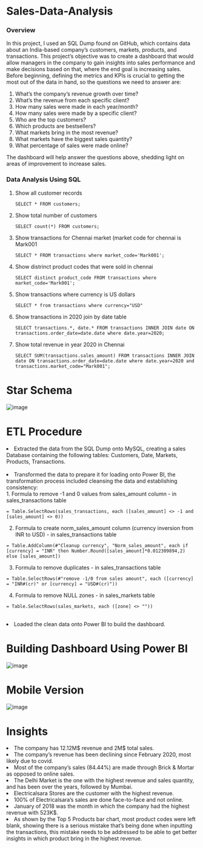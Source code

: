 # Sales-Data-Analysis
### Overview
In this project, I used an SQL Dump found on GitHub, which contains data about an India-based company’s customers, markets, products, and transactions.
This project’s objective was to create a dashboard that would allow managers in the company to gain insights into sales performance and make decisions based on that, where the end goal is increasing sales.<br>
Before beginning, defining the metrics and KPIs is crucial to getting the most out of the data in hand, so the questions we need to answer are:
1. 	What’s the company’s revenue growth over time?
2. 	What’s the revenue from each specific client?
3. 	How many sales were made in each year/month?
4. 	How many sales were made by a specific client?
5. 	Who are the top customers?
6. 	Which products are bestsellers?
7. 	What markets bring in the most revenue?
8. 	What markets have the biggest sales quantity?
9. 	What percentage of sales were made online?

The dashboard will help answer the questions above, shedding light on areas of improvement to increase sales.


### Data Analysis Using SQL

1. Show all customer records

    `SELECT * FROM customers;`

1. Show total number of customers

    `SELECT count(*) FROM customers;`

1. Show transactions for Chennai market (market code for chennai is Mark001

    `SELECT * FROM transactions where market_code='Mark001';`

1. Show distrinct product codes that were sold in chennai

    `SELECT distinct product_code FROM transactions where market_code='Mark001';`

1. Show transactions where currency is US dollars

    `SELECT * from transactions where currency="USD"`

1. Show transactions in 2020 join by date table

    `SELECT transactions.*, date.* FROM transactions INNER JOIN date ON transactions.order_date=date.date where date.year=2020;`

1. Show total revenue in year 2020 in Chennai

    `SELECT SUM(transactions.sales_amount) FROM transactions INNER JOIN date ON transactions.order_date=date.date where date.year=2020
and transactions.market_code="Mark001";`


Star Schema
============================
![image](https://user-images.githubusercontent.com/92683172/192153405-22568e52-0b57-40c6-a5d4-8c673a97d7d3.png)


ETL Procedure
============================

<li> 	Extracted the data from the SQL Dump onto MySQL, creating a sales Database containing the following tables: Customers, Date, Markets, Products, Transactions.<br><br>
<li>	Transformed the data to prepare it for loading onto Power BI, the transformation process included cleansing the data and establishing consistency:<br>	 	
1. Formula to remove -1 and 0 values from sales_amount column - in sales_transactions table

`= Table.SelectRows(sales_transactions, each ([sales_amount] <> -1 and [sales_amount] <> 0))`

2. Formula to create norm_sales_amount column (currency inversion from INR to USD) - in sales_transactions table

`= Table.AddColumn(#"Cleanup currency", "Norm_sales_amount", each if [currency] = "INR" then Number.Round([sales_amount]*0.012309894,2) else [sales_amount])`

3. Formula to remove duplicates - in sales_transactions table

`= Table.SelectRows(#"remove -1/0 from sales amount", each ([currency] = "INR#(cr)" or [currency] = "USD#(cr)"))`

4. Formula to remove NULL zones - in sales_markets table

`= Table.SelectRows(sales_markets, each ([zone] <> ""))`
<br><br>
<li> 	Loaded the clean data onto Power BI to build the dashboard.


Building Dashboard Using Power BI
============================
![image](https://user-images.githubusercontent.com/92683172/192154640-752ed89a-e6ab-4fe0-969b-682dc1658376.png)
	
	
Mobile Version
============================
![image](https://user-images.githubusercontent.com/92683172/192154780-1ace6fb4-377e-41d9-85ac-eae577a7a7b9.png)


Insights
============================
<li>	The company has 12.12M$ revenue and 2M$ total sales.
<li>	The company’s revenue has been declining since February 2020, most likely due to covid.
<li>	Most of the company’s sales (84.44%) are made through Brick & Mortar as opposed to online sales.
<li>	The Delhi Market is the one with the highest revenue and sales quantity, and has been over the years, followed by Mumbai.
<li>	Electricalsara Stores are the customer with the highest revenue.
<li>	100% of  Electricalsara’s sales are done face-to-face and not online.
<li>	January of 2018 was the month in which the company had the highest revenue with 523K$.
<li>	As shown by the Top 5 Products bar chart, most product codes were left blank, showing there is a serious mistake that’s being done when inputting the transactions, this mistake needs to be addressed to be able to get better insights in which product bring in the highest revenue.

